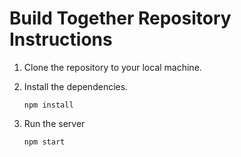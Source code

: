 # Build Together Repository Instructions

1. Clone the repository to your local machine.
2. Install the dependencies.
    ```
    npm install
    ```

3. Run the server
    ```
    npm start
    ```
